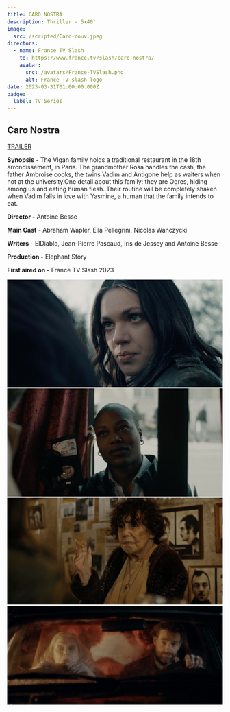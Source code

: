 ```yaml
---
title: CARO NOSTRA
description: Thriller - 5x40'
image:
  src: /scripted/Caro-couv.jpeg
directors:
  - name: France TV Slash
    to: https://www.france.tv/slash/caro-nostra/
    avatar:
      src: /avatars/France-TVSlash.png
      alt: France TV slash logo
date: 2023-03-31T01:00:00.000Z
badge:
  label: TV Series
---
```


## Caro Nostra

[TRAILER](https://vimeo.com/747181027/c9d0be9408)

**Synopsis** - The Vigan family holds a traditional restaurant in the 18th arrondissement, in Paris. The grandmother Rosa handles the cash, the father Ambroise cooks, the twins Vadim and Antigone help as waiters when not at the university.One detail about this family: they are Ogres, hiding among us and eating human flesh. Their routine will be completely shaken when Vadim falls in love with Yasmine, a human that the family intends to eat.

**Director -** Antoine Besse 

**Main Cast** - Abraham Wapler, Ella Pellegrini, Nicolas Wanczycki

**Writers** - ElDiablo, Jean-Pierre Pascaud, Iris de Jessey and Antoine Besse

**Production -** Elephant Story

**First aired on -** France TV Slash 2023

![Caro4.jpg](/scripted/Caro4.jpg)![Caro3.jpg](/scripted/Caro3.jpg)![Caro2.jpg](/scripted/Caro2.jpg)![Caro1.jpg](/scripted/Caro1.jpg)
